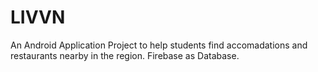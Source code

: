 # LIVVN

An Android Application Project to help students find accomadations and restaurants nearby in the region. Firebase as Database.
